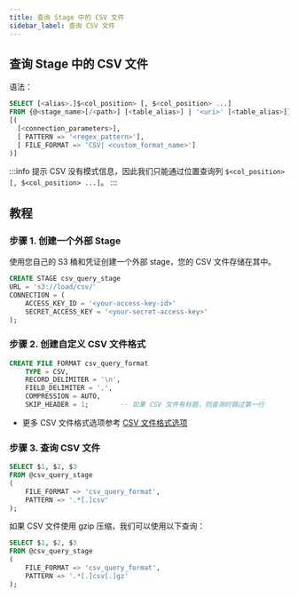 ```yaml
---
title: 查询 Stage 中的 CSV 文件
sidebar_label: 查询 CSV 文件
---
```


## 查询 Stage 中的 CSV 文件

语法：

```sql
SELECT [<alias>.]$<col_position> [, $<col_position> ...]
FROM {@<stage_name>[/<path>] [<table_alias>] | '<uri>' [<table_alias>]}
[(
  [<connection_parameters>],
  [ PATTERN => '<regex_pattern>'],
  [ FILE_FORMAT => 'CSV| <custom_format_name>']
)]
```

:::info 提示
CSV 没有模式信息，因此我们只能通过位置查询列 `$<col_position> [, $<col_position> ...]`。
:::

## 教程

### 步骤 1. 创建一个外部 Stage

使用您自己的 S3 桶和凭证创建一个外部 stage，您的 CSV 文件存储在其中。

```sql
CREATE STAGE csv_query_stage
URL = 's3://load/csv/'
CONNECTION = (
    ACCESS_KEY_ID = '<your-access-key-id>'
    SECRET_ACCESS_KEY = '<your-secret-access-key>'
);
```

### 步骤 2. 创建自定义 CSV 文件格式

```sql
CREATE FILE FORMAT csv_query_format
    TYPE = CSV,
    RECORD_DELIMITER = '\n',
    FIELD_DELIMITER = ',',
    COMPRESSION = AUTO,
    SKIP_HEADER = 1;        -- 如果 CSV 文件有标题，则查询时跳过第一行
```

- 更多 CSV 文件格式选项参考 [CSV 文件格式选项](/sql/sql-reference/file-format-options#csv-options)

### 步骤 3. 查询 CSV 文件

```sql
SELECT $1, $2, $3
FROM @csv_query_stage
(
    FILE_FORMAT => 'csv_query_format',
    PATTERN => '.*[.]csv'
);
```

如果 CSV 文件使用 gzip 压缩，我们可以使用以下查询：

```sql
SELECT $1, $2, $3
FROM @csv_query_stage
(
    FILE_FORMAT => 'csv_query_format',
    PATTERN => '.*[.]csv[.]gz'
);
```
